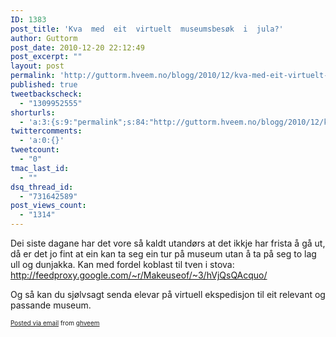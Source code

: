 ```yaml
---
ID: 1383
post_title: 'Kva  med  eit  virtuelt  museumsbesøk  i  jula?'
author: Guttorm
post_date: 2010-12-20 22:12:49
post_excerpt: ""
layout: post
permalink: 'http://guttorm.hveem.no/blogg/2010/12/kva-med-eit-virtuelt-museumsbes%c3%b8k-i-jula/'
published: true
tweetbackscheck:
  - "1309952555"
shorturls:
  - 'a:3:{s:9:"permalink";s:84:"http://guttorm.hveem.no/blogg/2010/12/kva-med-eit-virtuelt-museumsbes%c3%b8k-i-jula/";s:7:"tinyurl";s:26:"http://tinyurl.com/6gda4cl";s:4:"isgd";s:19:"http://is.gd/3o7KRj";}'
twittercomments:
  - 'a:0:{}'
tweetcount:
  - "0"
tmac_last_id:
  - ""
dsq_thread_id:
  - "731642589"
post_views_count:
  - "1314"
---
```

<div class='posterous_autopost'>Dei siste dagane har det vore så kaldt utandørs at det ikkje har frista å gå ut, då er det jo fint at ein kan ta seg ein tur på museum utan å ta på seg to lag ull og dunjakka. Kan med fordel koblast til tven i stova: <a href="http://feedproxy.google.com/~r/Makeuseof/~3/hVjQsQAcquo/">http://feedproxy.google.com/~r/Makeuseof/~3/hVjQsQAcquo/</a> <p /> Og så kan du sjølvsagt senda elevar på virtuell ekspedisjon til eit relevant og passande museum.      <p style="font-size: 10px;">  <a href="http://posterous.com">Posted via email</a>   from <a href="http://ghveem.posterous.com/kva-med-eit-virtuelt-museumsbesok-i-jula">ghveem</a>  </p>  </div>
